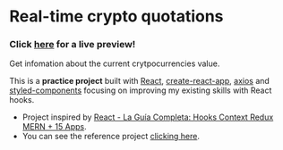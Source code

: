 # Real-time crypto quotations

### Click [here](0) for a live preview!

Get infomation about the current crytpocurrencies value.

This is a **practice project** built with [React](2), [create-react-app](3), [axios](4)
and [styled-components](5) focusing on improving my existing skills with React hooks.

 - Project inspired by [React - La Guía Completa: Hooks Context Redux MERN + 15 Apps](1).
 - You can see the reference project [clicking here](6).

[0]: https://emiliano-ruiz.github.io/crypto-quotation
[1]: https://www.udemy.com/course/react-de-principiante-a-experto-creando-mas-de-10-aplicaciones/
[2]: https://reactjs.org/
[3]: https://github.com/facebook/create-react-app
[4]: https://github.com/axios/axios
[5]: https://styled-components.com/
[6]: https://github.com/juanpablogdl/cripto_react
